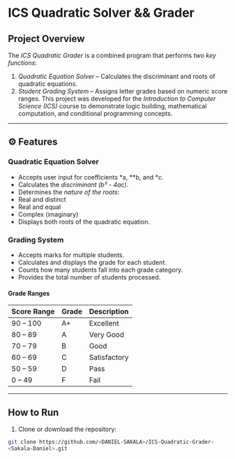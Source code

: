 # ICS Quadratic Solver && Grader 
## Project Overview
The *ICS Quadratic Grader* is a combined program that performs *two key functions*:
1. *Quadratic Equation Solver* – Calculates the discriminant and roots of quadratic 
equations.
2. *Student Grading System* – Assigns letter grades based on numeric score ranges.
This project was developed for the *Introduction to Computer Science (ICS)* course to 
demonstrate logic building, mathematical computation, and conditional programming 
concepts.
---
## ⚙ Features
### Quadratic Equation Solver
- Accepts user input for coefficients *a, **b, and **c*.
- Calculates the *discriminant (b² - 4ac)*.
- Determines the *nature of the roots*:
 - Real and distinct 
 - Real and equal 
 - Complex (imaginary)
- Displays both roots of the quadratic equation.
### Grading System
- Accepts marks for multiple students.
- Calculates and displays the grade for each student.
- Counts how many students fall into each grade category.
- Provides the total number of students processed.
#### Grade Ranges
| Score Range | Grade | Description |
|--------------|--------|--------------------|
| 90 – 100 | A+ | Excellent |
| 80 – 89 | A | Very Good |
| 70 – 79 | B | Good |
| 60 – 69 | C | Satisfactory |
| 50 – 59 | D | Pass |
| 0 – 49 | F | Fail |
---
## How to Run
1. Clone or download the repository:
 ```bash
 git clone https://github.com/<DANIEL-SAKALA>/ICS-Quadratic-Grader-
<Sakala-Daniel>.git
